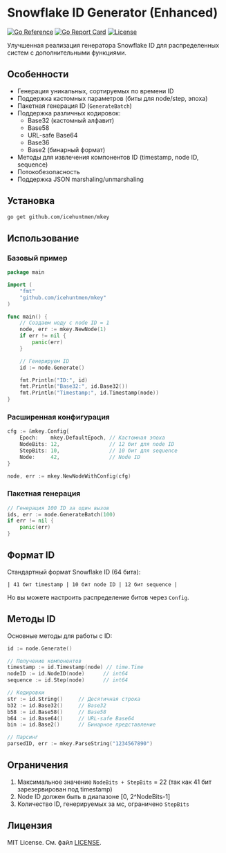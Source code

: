 # Snowflake ID Generator (Enhanced)

[![Go Reference](https://pkg.go.dev/badge/github.com/yourusername/mkey.svg)](https://pkg.go.dev/github.com/yourusername/mkey)
[![Go Report Card](https://goreportcard.com/badge/github.com/yourusername/mkey)](https://goreportcard.com/report/github.com/yourusername/mkey)
[![License](https://img.shields.io/badge/license-MIT-blue.svg)](LICENSE)

Улучшенная реализация генератора Snowflake ID для распределенных систем с дополнительными функциями.

## Особенности

- Генерация уникальных, сортируемых по времени ID
- Поддержка кастомных параметров (биты для node/step, эпоха)
- Пакетная генерация ID (`GenerateBatch`)
- Поддержка различных кодировок:
    - Base32 (кастомный алфавит)
    - Base58
    - URL-safe Base64
    - Base36
    - Base2 (бинарный формат)
- Методы для извлечения компонентов ID (timestamp, node ID, sequence)
- Потокобезопасность
- Поддержка JSON marshaling/unmarshaling

## Установка

```bash
go get github.com/icehuntmen/mkey
```

## Использование

### Базовый пример

```go
package main

import (
	"fmt"
	"github.com/icehuntmen/mkey"
)

func main() {
	// Создаем ноду с node ID = 1
	node, err := mkey.NewNode(1)
	if err != nil {
		panic(err)
	}

	// Генерируем ID
	id := node.Generate()

	fmt.Println("ID:", id)
	fmt.Println("Base32:", id.Base32())
	fmt.Println("Timestamp:", id.Timestamp(node))
}
```

### Расширенная конфигурация

```go
cfg := &mkey.Config{
	Epoch:    mkey.DefaultEpoch, // Кастомная эпоха
	NodeBits: 12,                // 12 бит для node ID
	StepBits: 10,                // 10 бит для sequence
	Node:     42,                // Node ID
}

node, err := mkey.NewNodeWithConfig(cfg)
```

### Пакетная генерация

```go
// Генерация 100 ID за один вызов
ids, err := node.GenerateBatch(100)
if err != nil {
	panic(err)
}
```

## Формат ID

Стандартный формат Snowflake ID (64 бита):

```
| 41 бит timestamp | 10 бит node ID | 12 бит sequence |
```

Но вы можете настроить распределение битов через `Config`.

## Методы ID

Основные методы для работы с ID:

```go
id := node.Generate()

// Получение компонентов
timestamp := id.Timestamp(node) // time.Time
nodeID := id.NodeID(node)      // int64
sequence := id.Step(node)      // int64

// Кодировки
str := id.String()     // Десятичная строка
b32 := id.Base32()     // Base32
b58 := id.Base58()     // Base58
b64 := id.Base64()     // URL-safe Base64
bin := id.Base2()      // Бинарное представление

// Парсинг
parsedID, err := mkey.ParseString("1234567890")
```

## Ограничения

1. Максимальное значение `NodeBits + StepBits` = 22 (так как 41 бит зарезервирован под timestamp)
2. Node ID должен быть в диапазоне [0, 2^NodeBits-1]
3. Количество ID, генерируемых за мс, ограничено `StepBits`

## Лицензия

MIT License. См. файл [LICENSE](LICENSE).